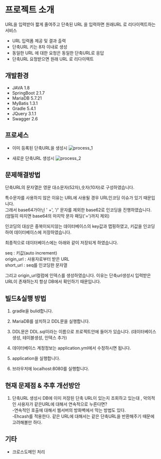 프로젝트 소개
====
URL을 입력받아 짧게 줄여주고 단축된 URL 을 입력하면 원래URL 로 리다이렉트하는 서비스
* URL 입력폼 제공 및 결과 출력
* 단축URL 키는 8자 이내로 생성
* 동일한 URL 에 대한 요청은 동일한 단축URL로 응답
* 단축URL 요청받으면 원래 URL 로 리다이렉트

개발환경
----
* JAVA 1.8  
* SpringBoot 2.1.7  
* MariaDB 5.7.21  
* MyBatis  1.3.1
* Gradle 5.4.1  
* JQuery 3.1.1  
* Swagger 2.6

프로세스
----
* 이미 등록된 단축URL을 생성시
![process_1](https://user-images.githubusercontent.com/33255462/63277479-61283a80-c2e0-11e9-984a-8d361eda9d97.png)

* 새로운 단축URL 생성시
![process_2](https://user-images.githubusercontent.com/33255462/63277191-de06e480-c2df-11e9-8d4a-66df71f85a2f.png)

문제해결방법
----
단축URL의 문자열은 영문 대소문자(52자),숫자(10자)로 구성하였습니다.  

특수문자를 사용하지 않은 이유는 URL에 사용될 경우 URL인코딩 이슈가 있기 때문입니다.  
그래서 base64가아닌 ' +', '/'  문자를 제외한 base62로 인코딩을 진행하였습니다.  
(엄밀히 따지면 base64의 마지막 문자  패딩('=')까지 제외)

인코딩의 대상은 중복이되지않는 데이터베이스의 key값과 맵핑하였고,
키값을 인코딩하여 데이터베이스에 저장하였습니다.  

최종적으로 데이터베이스에는 아래와 같이 저장되게 하였습니다.  

seq : 키값(auto increment)  
origin_url : 사용자로부터 받은 URL  
short_url : seq를 인코딩한 문자열  

그리고 origin_url컬럼에 인덱스를 생성하였습니다.
이유는 단축url생성시 입력받은 URL이 존재하는지 항상 DB에서 확인하기 때문입니다.



빌드&실행 방법
----
1. gradle을 bulid합니다.

2. MariaDB를 설치하고 DDL문을 실행합니다.

3. DDL문은 DDL.sql이라는 이름으로 프로젝트안에 들어가 있습니다. (데이터베이스 생성, 테이블생성, 인덱스 추가)

4. 데이터베이스 계정정보는 application.yml에서 수정하시면 됩니다.

5. application을 실행합니다.

6. 브라우저에 localhost:8080를 실행합니다. 



현재 문제점 & 추후 개선방안
----
1. 단축URL 생성시 DB에 이미 저장된 단축 URL이 있는지 조회하고 있는대 , 악의적인 사용자가 같은URL에 대해서 연속적으로 누른다면?  
-연속적인 호출에 대해서 웹서버의 방화벽에서 막는 방법도 있다.  
-Ehcash를 적용한다. 같은 URL에 대해서는 같은 단축URL을 반환해주기 때문에 고려해볼만 하다.   


기타
----
* 크로스도메인 처리
